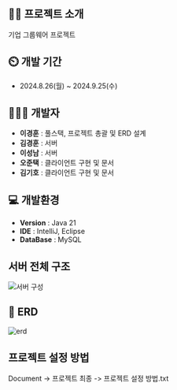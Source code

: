 ## 👨‍🏫 프로젝트 소개
기업 그룹웨어 프로젝트

## ⏲️ 개발 기간 
- 2024.8.26(월) ~ 2024.9.25(수)
  
## 🧑‍🤝‍🧑 개발자  
- **이경훈** : 풀스택, 프로젝트 총괄 및 ERD 설계
- **김경훈** : 서버
- **이성남** : 서버
- **오준택** : 클라이언트 구현 및 문서
- **김기호** : 클라이언트 구현 및 문서

## 💻 개발환경
- **Version** : Java 21
- **IDE** : IntelliJ, Eclipse
- **DataBase** : MySQL

## 서버 전체 구조
![서버 구성](https://github.com/user-attachments/assets/2604eac0-fe05-44e0-941a-2f1ecfc8d366)

## 📝 ERD
![erd](https://github.com/user-attachments/assets/fee7826e-86dd-4148-aefb-9601dbb84836)

## 프로젝트 설정 방법
Document -> 프로젝트 최종 -> 프로젝트 설정 방법.txt
